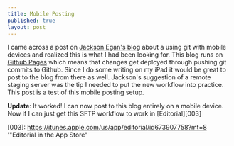 ```yaml
---
title: Mobile Posting
published: true
layout: post
---
```


I came across a post on [Jackson Egan's blog][001] about a using git with mobile devices and realized this is what I had been looking for. This blog runs on [Github Pages][002] which means that changes get deployed through pushing git commits to Github. Since I do some writing on my iPad it would be great to post to the blog from there as well. Jackson's suggestion of a remote staging server was the tip I needed to put the new workflow into practice. This post is a test of this mobile posting setup. 

**Update**: It worked! I can now post to this blog entirely on a mobile device. Now if I can just get this SFTP workflow to work in [Editorial][003]

[001]: http://sneagan.com/home/2013/2/24/git-in-a-mobile-workflow "Git in a Mobile Workflow — Jackson Egan"
[002]: http://pages.github.com/ "GitHub Pages"
[003]: https://itunes.apple.com/us/app/editorial/id673907758?mt=8 '"Editorial in the App Store"
